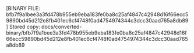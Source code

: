 [BINARY FILE: bfb7f9a1bee3a3fd478b955eb9eba183fe0ba8c25af4847c42948d16f66ecc59890bd45d212e8fb401ec6cf4748f0ad4754974344c3dcc30aad765a8db89]
Stored copy: docs/converted-binary/bfb7f9a1bee3a3fd478b955eb9eba183fe0ba8c25af4847c42948d16f66ecc59890bd45d212e8fb401ec6cf4748f0ad4754974344c3dcc30aad765a8db89
